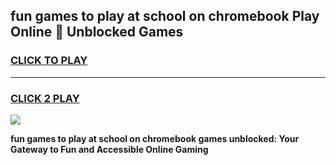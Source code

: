 
## fun games to play at school on chromebook Play Online 👋 Unblocked Games
<h3>
<a href="https://news.freeplayer.one?title=fun_games_to_play_at_school_on_chromebook&ref=17GH">CLICK TO PLAY</a></h3>
<hr>

<h3>
<a href="https://news.freeplayer.one?title=fun_games_to_play_at_school_on_chromebook&ref=17GH">CLICK 2 PLAY</a>
  
</h3>

<a href="https://news.freeplayer.one?title=fun_games_to_play_at_school_on_chromebook&ref=17GH/"><img src="https://clearcache.store/games.png"></a>


**fun games to play at school on chromebook games unblocked: Your Gateway to Fun and Accessible Online Gaming**
